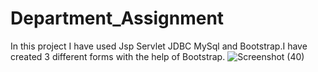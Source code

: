 # <h1> Department_Assignment </h1>
In this project I have used Jsp Servlet JDBC MySql and Bootstrap.I have created 3 different forms with the help of Bootstrap.
![Screenshot (40)](https://user-images.githubusercontent.com/102401268/185798912-184513fd-461a-4e6a-8034-31fb2eb746ad.png)
